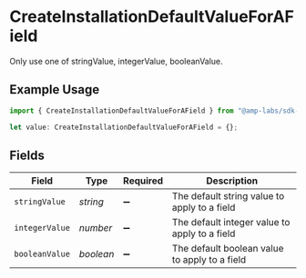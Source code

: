 # CreateInstallationDefaultValueForAField

Only use one of stringValue, integerValue, booleanValue.

## Example Usage

```typescript
import { CreateInstallationDefaultValueForAField } from "@amp-labs/sdk-node-platform/models/operations";

let value: CreateInstallationDefaultValueForAField = {};
```

## Fields

| Field                                         | Type                                          | Required                                      | Description                                   |
| --------------------------------------------- | --------------------------------------------- | --------------------------------------------- | --------------------------------------------- |
| `stringValue`                                 | *string*                                      | :heavy_minus_sign:                            | The default string value to apply to a field  |
| `integerValue`                                | *number*                                      | :heavy_minus_sign:                            | The default integer value to apply to a field |
| `booleanValue`                                | *boolean*                                     | :heavy_minus_sign:                            | The default boolean value to apply to a field |
